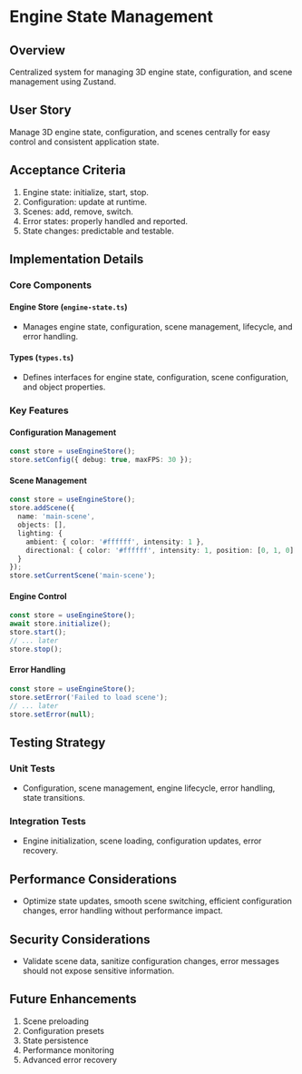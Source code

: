 # Engine State Management

## Overview
Centralized system for managing 3D engine state, configuration, and scene management using Zustand.

## User Story
Manage 3D engine state, configuration, and scenes centrally for easy control and consistent application state.

## Acceptance Criteria
1. Engine state: initialize, start, stop.
2. Configuration: update at runtime.
3. Scenes: add, remove, switch.
4. Error states: properly handled and reported.
5. State changes: predictable and testable.

## Implementation Details

### Core Components

#### Engine Store (`engine-state.ts`)
- Manages engine state, configuration, scene management, lifecycle, and error handling.

#### Types (`types.ts`)
- Defines interfaces for engine state, configuration, scene configuration, and object properties.

### Key Features

#### Configuration Management
```typescript
const store = useEngineStore();
store.setConfig({ debug: true, maxFPS: 30 });
```

#### Scene Management
```typescript
const store = useEngineStore();
store.addScene({
  name: 'main-scene',
  objects: [],
  lighting: {
    ambient: { color: '#ffffff', intensity: 1 },
    directional: { color: '#ffffff', intensity: 1, position: [0, 1, 0] }
  }
});
store.setCurrentScene('main-scene');
```

#### Engine Control
```typescript
const store = useEngineStore();
await store.initialize();
store.start();
// ... later
store.stop();
```

#### Error Handling
```typescript
const store = useEngineStore();
store.setError('Failed to load scene');
// ... later
store.setError(null);
```

## Testing Strategy

### Unit Tests
- Configuration, scene management, engine lifecycle, error handling, state transitions.

### Integration Tests
- Engine initialization, scene loading, configuration updates, error recovery.

## Performance Considerations
- Optimize state updates, smooth scene switching, efficient configuration changes, error handling without performance impact.

## Security Considerations
- Validate scene data, sanitize configuration changes, error messages should not expose sensitive information.

## Future Enhancements
1. Scene preloading
2. Configuration presets
3. State persistence
4. Performance monitoring
5. Advanced error recovery 